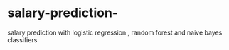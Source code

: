 # salary-prediction-
salary prediction with logistic regression , random forest and naive bayes classifiers 
